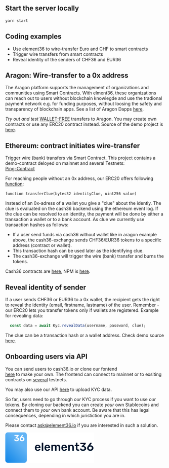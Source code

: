 ## Start the server locally

```bash
yarn start
```

## Coding examples

- Use element36 to wire-transfer Euro and CHF to smart contracts
- Trigger wire transfers from smart contracts
- Reveal identity of the senders of CHF36 and EUR36


## Aragon: Wire-transfer to a 0x address

The Aragon platform supports the management of organizations and communities using Smart Contracts.
With elment36, these organizations can reach out to users without blockchain knowlegde and
use the tradional payment network e.g. for funding purposes, without loosing the 
safety and transparency of blockchain apps. See a list of Aragon Dapps [here](https://poweredby.aragon.org/).  

*Try out and test* [WALLET-FREE](https://examples.e36.io/src/index.html) transfers to Aragon. You may create own contracts or use any ERC20 contract instead. Source of the demo project is [here](./src/aragon.html).

## Ethereum: contract initiates wire-transfer

Trigger wire (bank) transfers via Smart Contract. This project contains a demo-contract deloyed on mainnet and several Testnets:  
[Ping-Contract](https://github.com/element36-io/cash36-ping)

For reaching people without an 0x address, our ERC20 offers following [function](https://github.com/element36-io/cash36-contracts/blob/e15d8b807418e90accda7f36cc03c7f9b5d4dc8b/contracts/Token36.sol#L113):  

```solidity
function transferClue(bytes32 identityClue, uint256 value)
```

Instead of an 0x-adress of a wallet you give a "clue" about the identiy. The clue is evaluated on the cash36 backend using the ethereum event log.  If the clue can be resolved to an identity, the payment will be done by either a transaction a wallet or to a bank account. As clue we currently use transaction hashes as follows:

- If a user send funds via cash36 without wallet like in aragon example above, the cash36-exchange sends CHF36/EUR36 tokens to a specific address (contract or wallet).
- This transaction hash can be used later as the identifying clue. 
- The cash36-exchange will trigger the wire (bank) transfer and burns the tokens.

Cash36 contracts are [here](https://github.com/element36-io/cash36-contracts), NPM is [here](https://github.com/element36-io/cash36-contracts/packages).


## Reveal identity of sender

If a user sends CHF36 or EUR36 to a 0x wallet, the recipient gets the right to reveal the identity (email, firstname, lastname) of the user. Remember - our ERC20 lets you transfer tokens only if wallets are registered. Example for revealing data:  

```javascript
  const data = await Kyc.revealData(username, password, clue);
```

The clue can be a transaction hash or a wallet address. Check demo source [here](https://github.com/element36-io/cash36-ping/blob/6e5922339353f391e0d350e36154bced5244483c/src/js/dapp.js#L264).

## Onboarding users via API

You can send users to cash36.io or clone our fontend  
[here](https://github.com/element36-io/cash36-frontend) to make your own. The frontend can connect to mainnet or to exsiting contracts on [several](https://github.com/element36-io/cash36-contracts/blob/master/networks.md) testnets.  

You may also use our API [here](https://github.com/element36-io/cash36-frontend/blob/master/doc/src/singlepage.md) to upload KYC data. 

So far, users need to go through _our_ KYC process if you want to use _our_ tokens. By cloning our backend you can create _your_ own Stablecoins and connect them  to _your_ own bank account. Be aware that this has legal consequences, depending in which juristiction you are in.

 Please contact ask@element36.io if you are interested in such a solution.

![element36](./src/img/element36.svg)